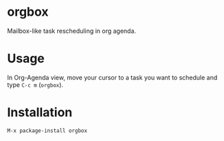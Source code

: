 orgbox
======

Mailbox-like task rescheduling in org agenda.


Usage
=====

In Org-Agenda view, move your cursor to a task you want to schedule
and type `C-c m` (`orgbox`).


Installation
============

`M-x package-install orgbox`
